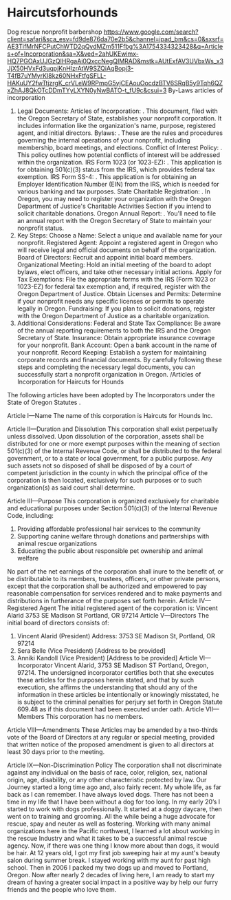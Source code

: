 # Haircutsforhounds
Dog rescue nonprofit barbershop
https://www.google.com/search?client=safari&sca_esv=fd9de876da70e2b5&channel=ipad_bm&cs=0&sxsrf=AE3TifMrNFCPutChWTD2qQydMZm511Ffbg%3A1754334323428&q=Articles+of+Incorporation&sa=X&ved=2ahUKEwimx-HQ7PGOAxUJGzQIHRgaAi0QxccNegQIMRAD&mstk=AUtExfAV3UVbxWs_x3JjX50HVxFd3uqpjKnHlzrAtW9SZQiAqBopj3-T4fB7uYMyrKI8kz60NHxFtfgSFLL-HAKuUY2fwTtjzrgK_crVLeW9RPmpG5vjCEAouOocdzBTV6SRqB5y9Tqh6QZxZhAJ8QkOTcDDmTYyLXYN0yNwBATO-t_fU9c&csui=3
By-Laws
articles of incorporation
1. Legal Documents:
Articles of Incorporation:
.
This document, filed with the Oregon Secretary of State, establishes your nonprofit corporation. It includes information like the organization's name, purpose, registered agent, and initial directors. 
Bylaws:
.
These are the rules and procedures governing the internal operations of your nonprofit, including membership, board meetings, and elections. 
Conflict of Interest Policy:
.
This policy outlines how potential conflicts of interest will be addressed within the organization. 
IRS Form 1023 (or 1023-EZ):
.
This application is for obtaining 501(c)(3) status from the IRS, which provides federal tax exemption. 
IRS Form SS-4:
.
This application is for obtaining an Employer Identification Number (EIN) from the IRS, which is needed for various banking and tax purposes. 
State Charitable Registration:
.
In Oregon, you may need to register your organization with the Oregon Department of Justice's Charitable Activities Section if you intend to solicit charitable donations. 
Oregon Annual Report:
.
You'll need to file an annual report with the Oregon Secretary of State to maintain your nonprofit status. 
2. Key Steps:
Choose a Name: Select a unique and available name for your nonprofit. 
Registered Agent: Appoint a registered agent in Oregon who will receive legal and official documents on behalf of the organization. 
Board of Directors: Recruit and appoint initial board members. 
Organizational Meeting: Hold an initial meeting of the board to adopt bylaws, elect officers, and take other necessary initial actions. 
Apply for Tax Exemptions: File the appropriate forms with the IRS (Form 1023 or 1023-EZ) for federal tax exemption and, if required, register with the Oregon Department of Justice. 
Obtain Licenses and Permits: Determine if your nonprofit needs any specific licenses or permits to operate legally in Oregon. 
Fundraising: If you plan to solicit donations, register with the Oregon Department of Justice as a charitable organization. 
3. Additional Considerations:
Federal and State Tax Compliance: Be aware of the annual reporting requirements to both the IRS and the Oregon Secretary of State. 
Insurance: Obtain appropriate insurance coverage for your nonprofit. 
Bank Account: Open a bank account in the name of your nonprofit. 
Record Keeping: Establish a system for maintaining corporate records and financial documents. 
By carefully following these steps and completing the necessary legal documents, you can successfully start a nonprofit organization in Oregon. 
/Articles of Incorporation 
for
 Haircuts for Hounds

The following articles have been adopted by The Incorporators under the 
State of Oregon Statutes .

Article I—Name 
The name of this corporation is Haircuts for Hounds Inc.

Article II—Duration and Dissolution
This corporation shall exist perpetually unless dissolved. Upon dissolution of the corporation, assets shall be distributed for one or more exempt purposes within the meaning of section 501(c)(3) of the Internal Revenue Code, or shall be distributed to the federal government, or to a state or local government, for a public purpose. Any such assets not so disposed of shall be disposed of by a court of competent jurisdiction in the county in which the principal office of the corporation is then located, exclusively for such purposes or to such organization(s) as said court shall determine.

Article III—Purpose
This corporation is organized exclusively for charitable and educational purposes under Section 501(c)(3) of the Internal Revenue Code, including:
1. Providing affordable professional hair services to the community
2. Supporting canine welfare through donations and partnerships with animal rescue organizations
3. Educating the public about responsible pet ownership and animal welfare

No part of the net earnings of the corporation shall inure to the benefit of, or be distributable to its members, trustees, officers, or other private persons, except that the corporation shall be authorized and empowered to pay reasonable compensation for services rendered and to make payments and distributions in furtherance of the purposes set forth herein.
Article IV—Registered Agent
The initial registered agent of the corporation is:
Vincent Alarid
3753 SE Madison St
Portland, OR 97214
Article V—Directors
The initial board of directors consists of:
1. Vincent Alarid (President)
   Address: 3753 SE Madison St, Portland, OR 97214
2. Sera Belle (Vice President)
   [Address to be provided]
3. Anniki Kandoll (Vice President)
   [Address to be provided]
Article VI—Incorporator 
Vincent Alarid, 3753 SE Madison ST 
Portland, Oregon, 97214.
The undersigned incorporator certifies both that she executes these articles for the purposes herein stated, and that by such execution, she affirms the understanding that should any of the information in these articles be intentionally or knowingly misstated, he is subject to the criminal penalties for perjury set forth in Oregon Statute 609.48 as if this document had been executed under oath.
Article VII—Members 
This corporation has no members.
 
Article VIII—Amendments
These Articles may be amended by a two-thirds vote of the Board of Directors at any regular or special meeting, provided that written notice of the proposed amendment is given to all directors at least 30 days prior to the meeting.

Article IX—Non-Discrimination Policy
The corporation shall not discriminate against any individual on the basis of race, color, religion, sex, national origin, age, disability, or any other characteristic protected by law.
Our Journey started a long time ago and, also fairly recent. My whole life, as far back as I can remember. I have always loved dogs. There has not been a time in my life that I have been without a dog for too long. 
In my early 20’s I started to work with dogs professionally. It started at a doggy daycare, then went on to training and grooming. All the while being a huge advocate for rescue, spay and neuter as well as fostering. Working with many animal organizations here in the Pacific northwest, I learned a lot about working in the rescue Industry and what it takes to be a successful animal rescue agency. Now, if there was one thing I know more about than dogs, it would be hair. At 12 years old, I got my first job sweeping hair at my aunt's beauty salon during summer break. I stayed working with my aunt for past high school. Then in 2006 I packed my two dogs up and moved to Portland, Oregon. Now after nearly 2 decades of living here, I am ready to start my dream of having a greater social impact in a positive way by help our furry friends and the people who love them.
